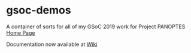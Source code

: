 
# gsoc-demos


A container of sorts for all of my GSoC 2019 work for Project PANOPTES
[Home Page](https://projectpanoptes.org/gsoc-demos)

Documentation now available at [Wiki](https://github.com/panoptes/gsoc-demos/wiki)